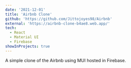 ```yaml
---
date: '2021-12-01'
title: 'Airbnb Clone'
github: 'https://github.com/Jittojoyes98/Airbnb'
external: 'https://airbnb-clone-b4ae8.web.app/'
tech:
  - React
  - Material UI
  - Firebase
showInProjects: true
---
```


A simple clone of the Airbnb using MUI hosted in Firebase.
